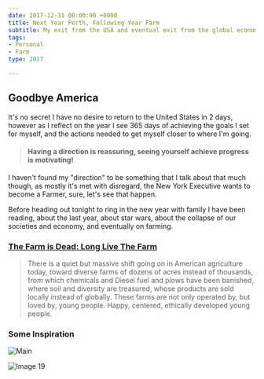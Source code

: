 ```yaml
---
date: 2017-12-31 00:00:00 +0000
title: Next Year Perth, Following Year Farm
subtitle: My exit from the USA and eventual exit from the global economy.
tags:
- Personal
- Farm
type: 2017

---
```

## Goodbye America

It's no secret I have no desire to return to the United States in 2 days, however as I reflect on the year I see 365 days of achieving the goals I set for myself, and the actions needed to get myself closer to where I'm going.

> #### Having a direction is reassuring, seeing yourself achieve progress is motivating!

I haven't found my "direction" to be something that I talk about that much though, as mostly it's met with disregard, the New York Executive wants to become a Farmer, sure, let's see that happen.

Before heading out tonight to ring in the new year with family I have been reading, about the last year, about star wars, about the collapse of our societies and economy, and eventually on farming.

### [The Farm is Dead: Long Live The Farm](http://www.dailyimpact.net/2017/12/29/the-farm-is-dead-long-live-the-farm/)

> There is a quiet but massive shift going on in American agriculture today, toward diverse farms of dozens of acres instead of thousands, from which chemicals and Diesel fuel and plows have been banished, where soil and diversity are treasured, whose products are sold locally instead of globally. These farms are not only operated by, but loved by, young people. Happy, centered, ethically developed young people.

### Some Inspiration

![Main](/images/2017/12/realestate-125182358-main.jpg)

![Image 19](/images/2017/12/realestate-125182358-image19.jpg)
